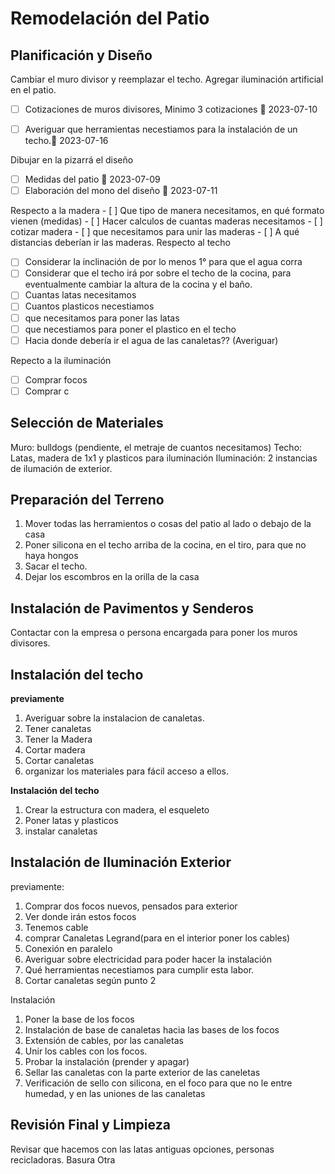 
# Remodelación del Patio  


## Planificación y Diseño

Cambiar el muro divisor y reemplazar el techo.
Agregar iluminación artificial en el patio.

- [ ] Cotizaciones de muros divisores, Minimo 3 cotizaciones 🛫 2023-07-10 



- [ ] Averiguar que herramientas necestiamos para la instalación de un techo.📅 2023-07-16

Dibujar en la pizarrá el diseño
- [ ] Medidas del patio 🛫 2023-07-09
- [ ] Elaboración del mono del diseño  🛫 2023-07-11 

Respecto a la madera
	- [ ] Que tipo de manera necesitamos, en qué formato vienen (medidas)
	- [ ] Hacer calculos de cuantas maderas necesitamos
	- [ ] cotizar madera
	- [ ] que necesitamos para unir las maderas
	- [ ] A qué distancias deberían ir las maderas.
Respecto al techo
- [ ] Considerar la inclinación de por lo menos 1° para que el agua corra
- [ ] Considerar que el techo irá por sobre el techo de la cocina, para eventualmente cambiar la altura de la cocina y el baño.
- [ ] Cuantas latas necesitamos
- [ ] Cuantos plasticos necestiamos
- [ ] que necesitamos para poner las latas
- [ ] que necestiamos para poner el plastico en el techo
- [ ] Hacia donde debería ir el agua de las canaletas?? (Averiguar)

Repecto a la iluminación
- [ ] Comprar focos
- [ ] Comprar c

##  Selección de Materiales
Muro: bulldogs (pendiente, el metraje de cuantos necesitamos)
Techo: Latas, madera de 1x1 y plasticos para iluminación
Iluminación: 2 instancias de ilumación de exterior. 

## Preparación del Terreno

1. Mover todas las herramientos o cosas del patio al lado o debajo de la casa
2. Poner silicona en el techo arriba de la cocina, en el tiro, para que no haya hongos
3. Sacar el techo.
4. Dejar los escombros en la orilla de la casa
 
## Instalación de Pavimentos y Senderos

Contactar con la empresa o persona encargada para poner los muros divisores.

## Instalación del techo

**previamente**
1. Averiguar sobre la instalacion de canaletas.
2. Tener canaletas
3. Tener la Madera
4. Cortar madera
5. Cortar canaletas
6. organizar los materiales para fácil acceso a ellos.

**Instalación del techo**

1. Crear la estructura con madera, el esqueleto
2. Poner latas y plasticos
3. instalar canaletas 


## Instalación de Iluminación Exterior

previamente:
1. Comprar dos focos nuevos, pensados para exterior
2. Ver donde irán estos focos
3. Tenemos cable
4. comprar Canaletas Legrand(para en el interior poner los cables)
5. Conexión en paralelo
6. Averiguar sobre electricidad para poder hacer la instalación
7. Qué herramientas necestiamos para cumplir esta labor.
8. Cortar canaletas según punto 2

Instalación

1. Poner la base de los focos
2. Instalación de base de canaletas hacia las bases de los focos
3. Extensión de cables, por las canaletas
4.  Unir los cables con los focos.
5. Probar la instalación (prender y apagar)
6. Sellar las canaletas con la parte exterior de las caneletas
7. Verificación de sello con silicona, en el foco para que no le entre humedad, y en las uniones de las canaletas

## Revisión Final y Limpieza

Revisar que hacemos con las latas antiguas
opciones, personas recicladoras.
Basura
Otra
